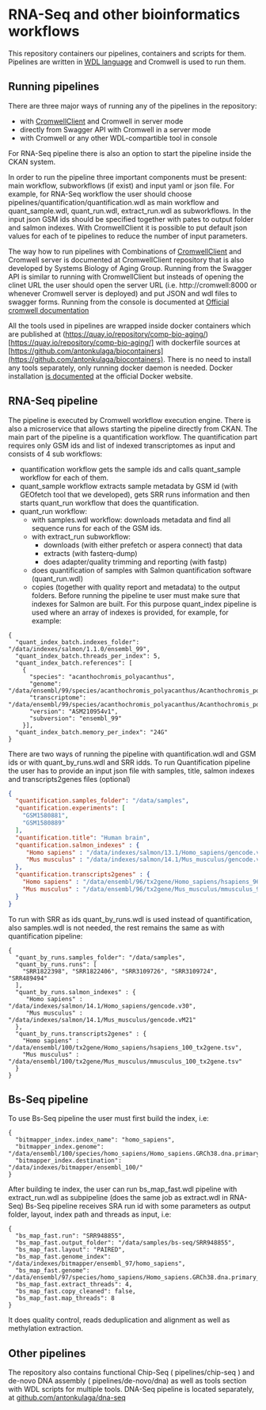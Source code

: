 RNA-Seq and other bioinformatics workflows
==========================================

This repository containers our pipelines, containers and scripts for them.
Pipelines are written in [WDL language](https://openwdl.org/) and Cromwell is used to run them. 

Running pipelines
-----------------

There are three major ways of running any of the pipelines in the repository:
* with [CromwellClient](https://github.com/antonkulaga/cromwell-client) and Cromwell in server mode
* directly from Swagger API with Cromwell in a server mode
* with Cromwell or any other WDL-compartible tool in console 

For RNA-Seq pipeline there is also an option to start the pipeline inside the CKAN system.

In order to run the pipeline three important components must be present: main workflow, subworkflows (if exist) and input yaml or json file.
For example, for RNA-Seq workflow the user should choose pipelines/quantification/quantification.wdl as main workflow and quant_sample.wdl, quant_run.wdl, extract_run.wdl as subworkflows.
In the input json GSM ids should be specified together with pates to output folder and salmon indexes. With CromwellClient it is possible to put default json values for each of te pipelines to reduce the number of input parameters.

The way how to run pipelines with Combinations of [CromwellClient](https://github.com/antonkulaga/cromwell-client) and Cromwell server is documented at CromwellClient repository that is also developed by Systems Biology of Aging Group.
Running from the Swagger API is similar to running with CromwellClient but insteads of opening the clinet URL the user should open the server URL (i.e. http://cromwell:8000 or whenever Cromwell server is deployed) and put JSON and wdl files to swagger forms.
Running from the console is documented at [Official cromwell documentation](https://cromwell.readthedocs.io/en/stable/tutorials/FiveMinuteIntro/#step-3-running-the-workflow)

All the tools used in pipelines are wrapped inside docker containers which are published at (https://quay.io/repository/comp-bio-aging/)[https://quay.io/repository/comp-bio-aging/] with dockerfile sources at [https://github.com/antonkulaga/biocontainers](https://github.com/antonkulaga/biocontainers).
There is no need to install any tools separately, only running docker daemon is needed. Docker installation [is documented](https://docs.docker.com/get-docker/) at the official Docker website.

RNA-Seq pipeline
----------------

The pipeline is executed by Cromwell workflow execution engine. 
There is also a microservice that allows starting the pipeline directly from CKAN. The main part of the pipeline is a quantification workflow. 
The quantification part requires only GSM ids and list of indexed transcriptomes as input and consists of 4 sub workflows: 
* quantification workflow gets the sample ids and calls quant_sample workflow for each of them. 
* quant_sample workflow extracts sample metadata by GSM id (with GEOfetch tool that we developed), gets SRR runs information and then starts quant_run workflow that does the quantification. 
* quant_run workflow:
    * with samples.wdl workflow:
    downloads metadata and find all sequence runs for each of the GSM ids.
    * with extract_run subworkflow:
      * downloads (with either prefetch or aspera connect) that data
      * extracts (with fasterq-dump)
      * does adapter/quality trimming and reporting (with fastp)
    * does quantification of samples with Salmon quantification software (quant_run.wdl)
    * copies (together with quality report and metadata) to the output folders.
Before running the pipeline te user must make sure that indexes for Salmon are built. 
For this purpose quant_index pipeline is used where an array of indexes is provided, for example, for example:
```
{
  "quant_index_batch.indexes_folder": "/data/indexes/salmon/1.1.0/ensembl_99",
  "quant_index_batch.threads_per_index": 5,
  "quant_index_batch.references": [
    {
      "species": "acanthochromis_polyacanthus",
      "genome": "/data/ensembl/99/species/acanthochromis_polyacanthus/Acanthochromis_polyacanthus.ASM210954v1.dna.toplevel.fa",
      "transcriptome": "/data/ensembl/99/species/acanthochromis_polyacanthus/Acanthochromis_polyacanthus.ASM210954v1.cdna.all.fa",
      "version": "ASM210954v1",
      "subversion": "ensembl_99"
    }],
  "quant_index_batch.memory_per_index": "24G"
}
```
There are two ways of running the pipeline with quantification.wdl and GSM ids or with quant_by_runs.wdl and SRR idds.
To run Quantification pipeline the user has to provide an input json file with samples, title, salmon indexes and transcripts2genes files (optional)
```json
{
  "quantification.samples_folder": "/data/samples",  
  "quantification.experiments": [
    "GSM1580881",
    "GSM1580889"
  ],
  "quantification.title": "Human brain",
  "quantification.salmon_indexes" : {
     "Homo sapiens" : "/data/indexes/salmon/13.1/Homo_sapiens/gencode.v30",
     "Mus musculus" : "/data/indexes/salmon/14.1/Mus_musculus/gencode.vM21"    
  },
  "quantification.transcripts2genes" : {  
    "Homo sapiens" : "/data/ensembl/96/tx2gene/Homo_sapiens/hsapiens_96_tx2gene.tsv",
    "Mus musculus" : "/data/ensembl/96/tx2gene/Mus_musculus/mmusculus_96_tx2gene.tsv"    
  }
}
```
To run with SRR as ids quant_by_runs.wdl is used instead of quantification, also samples.wdl is not needed, the rest remains the same as with quantification pipeline:
```json5
{ 
  "quant_by_runs.samples_folder": "/data/samples",
  "quant_by_runs.runs": [
    "SRR1822398", "SRR1822406", "SRR3109726", "SRR3109724", "SRR489494"
  ],
  "quant_by_runs.salmon_indexes" : {
     "Homo sapiens" : "/data/indexes/salmon/14.1/Homo_sapiens/gencode.v30",
     "Mus musculus" : "/data/indexes/salmon/14.1/Mus_musculus/gencode.vM21"    
  },
  "quant_by_runs.transcripts2genes" : {  
    "Homo sapiens" : "/data/ensembl/100/tx2gene/Homo_sapiens/hsapiens_100_tx2gene.tsv",
    "Mus musculus" : "/data/ensembl/100/tx2gene/Mus_musculus/mmusculus_100_tx2gene.tsv"    
  }
}
```


Bs-Seq pipeline
---------------

To use Bs-Seq pipeline the user must first build the index, i.e:
```json5
{
  "bitmapper_index.index_name": "homo_sapiens",
  "bitmapper_index.genome": "/data/ensembl/100/species/homo_sapiens/Homo_sapiens.GRCh38.dna.primary_assembly.fa",
  "bitmapper_index.destination": "/data/indexes/bitmapper/ensembl_100/"
}
```
After building te index, the user can run bs_map_fast.wdl pipeline with extract_run.wdl as subpipeline (does the same job as extract.wdl in RNA-Seq)
Bs-Seq pipeline receives SRA run id with some parameters as output folder, layout, index path and threads as input, i.e:
```
{
  "bs_map_fast.run": "SRR948855",
  "bs_map_fast.output_folder": "/data/samples/bs-seq/SRR948855",
  "bs_map_fast.layout": "PAIRED",
  "bs_map_fast.genome_index": "/data/indexes/bitmapper/ensembl_97/homo_sapiens",
  "bs_map_fast.genome": "/data/ensembl/97/species/homo_sapiens/Homo_sapiens.GRCh38.dna.primary_assembly.fa",
  "bs_map_fast.extract_threads": 4,
  "bs_map_fast.copy_cleaned": false,
  "bs_map_fast.map_threads": 8
}
```
It does quality control, reads deduplication and alignment as well as methylation extraction.

Other pipelines
---------------
The repository also contains functional Chip-Seq ( pipelines/chip-seq ) and de-novo DNA assembly ( pipelines/de-novo/dna) as well as tools section with WDL scripts for multiple tools. 
DNA-Seq pipeline is located separately, at [github.com/antonkulaga/dna-seq](http://github.com/antonkulaga/dna-seq)

